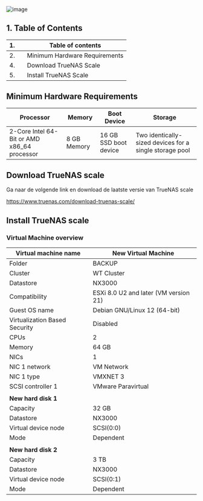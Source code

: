 ![image](https://github.com/michaelthielemans/ProjectHosting/assets/119003253/818125a7-a61a-43bf-9510-b625ca707e70)

## 1. Table of Contents 

| 1.  |     | Table of contents             |
| --- | --- | ----------------------------- |
| 2.  |     | Minimum Hardware Requirements |
| 4.  |     | Download TrueNAS Scale        |
| 5.  |     | Install TrueNAS Scale         |


## Minimum Hardware Requirements
| Processor                                   | Memory      | Boot Device           | Storage                                                 |
| ------------------------------------------- | ----------- | --------------------- | ------------------------------------------------------- |
| 2-Core Intel 64-Bit or AMD x86_64 processor | 8 GB Memory | 16 GB SSD boot device | Two identically-sized devices for a single storage pool |

## Download TrueNAS scale 

Ga naar de volgende link en download de laatste versie van TrueNAS scale 

https://www.truenas.com/download-truenas-scale/

## Install TrueNAS scale

### Virtual Machine overview

| Virtual machine name          | New Virtual Machine                   |
| ----------------------------- | ------------------------------------- |
| Folder                        | BACKUP                                |
| Cluster                       | WT Cluster                            |
| Datastore                     | NX3000                                |
| Compatibility                 | ESXi 8.0 U2 and later (VM version 21) |
| Guest OS name                 | Debian GNU/Linux 12 (64-bit)          |
| Virtualization Based Security | Disabled                              |
| CPUs                          | 2                                     |
| Memory                        | 64 GB                                 |
| NICs                          | 1                                     |
| NIC 1 network                 | VM Network                            |
| NIC 1 type                    | VMXNET 3                              |
| SCSI controller 1             | VMware Paravirtual                    |
|                               |                                       |
| **New hard disk 1**           |                                       |
| Capacity                      | 32 GB                                 |
| Datastore                     | NX3000                                |
| Virtual device node           | SCSI(0:0)                             |
| Mode                          | Dependent                             |
|                               |                                       |
| **New hard disk 2**           |                                       |
| Capacity                      | 3 TB                                  |
| Datastore                     | NX3000                                |
| Virtual device node           | SCSI(0:1)                             |
| Mode                          | Dependent                             |




